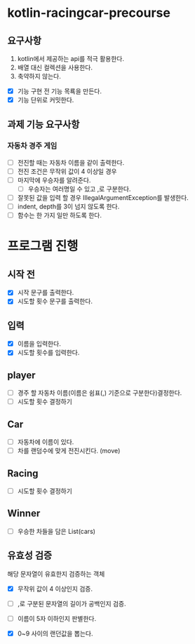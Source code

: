 # kotlin-racingcar-precourse

## 요구사항
1. kotlin에서 제공하는 api를 적극 활용한다.
2. 배열 대신 컬렉션을 사용한다.
3. 축약하지 않는다.

- [x] 기능 구현 전 기능 목룍을 만든다.
- [x] 기능 단위로 커밋한다.

## 과제 기능 요구사항
### 자동차 경주 게임
- [ ] 전진할 때는 자동차 이름을 같이 출력한다.
- [ ] 전진 조건은 무작위 값이 4 이상일 경우
- [ ] 마지막에 우승자를 알려준다.
  - [ ] 우승자는 여러명일 수 있고 ,로 구분한다.
- [ ] 잘못된 값을 입력 할 경우 IllegalArgumentException를 발생한다.
- [ ] indent, depth를 3이 넘지 않도록 한다.
- [ ] 함수는 한 가지 일만 하도록 한다.

# 프로그램 진행
## 시작 전
- [x] 시작 문구를 출력한다.
- [x] 시도할 횟수 문구를 출력한다.
## 입력
- [x] 이름을 입력한다.
- [x] 시도할 횟수를 입력한다.
##  player
- [ ] 경주 할 자동차 이름(이름은 쉼표(,) 기준으로 구분한다)결정한다.
- [ ] 시도할 횟수 결정하기
## Car
- [ ] 자동차에 이름이 있다.
- [ ] 차를 랜덤수에 맞게 전진시킨다. (move)
## Racing
- [ ] 시도할 횟수 결정하기

## Winner
- [ ] 우승한 차들을 담은 List(cars)

## 유효성 검증
해당 문자열이 유효한지 검증하는 객체
- [x] 무작위 값이 4 이상인지 검증.
- [ ] ,로 구분된 문자열의 길이가 공백인지 검증.
- [ ] 이름이 5자 이하인지 판별한다.
- [x] 0~9 사이의 랜던값을 뽑는다.


